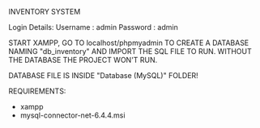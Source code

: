 INVENTORY SYSTEM

Login Details:
Username : admin
Password : admin


START XAMPP, 
GO TO localhost/phpmyadmin TO CREATE A DATABASE NAMING "db_inventory" AND IMPORT THE SQL FILE TO RUN.
WITHOUT THE DATABASE THE PROJECT WON'T RUN.

DATABASE FILE IS INSIDE "Database (MySQL)" FOLDER!

REQUIREMENTS:
- xampp
- mysql-connector-net-6.4.4.msi
 
